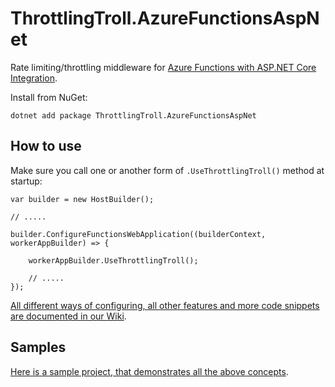 # ThrottlingTroll.AzureFunctionsAspNet

Rate limiting/throttling middleware for [Azure Functions with ASP.NET Core Integration](https://learn.microsoft.com/en-us/azure/azure-functions/dotnet-isolated-process-guide#aspnet-core-integration).

Install from NuGet:
```
dotnet add package ThrottlingTroll.AzureFunctionsAspNet
```

## How to use

Make sure you call one or another form of `.UseThrottlingTroll()` method at startup:
```
var builder = new HostBuilder();

// .....

builder.ConfigureFunctionsWebApplication((builderContext, workerAppBuilder) => {

    workerAppBuilder.UseThrottlingTroll();

    // .....
});
```

[All different ways of configuring, all other features and more code snippets are documented in our Wiki](https://github.com/ThrottlingTroll/ThrottlingTroll/wiki).


## Samples

[Here is a sample project, that demonstrates all the above concepts](https://github.com/ThrottlingTroll/ThrottlingTroll/tree/main/samples/ThrottlingTrollSampleAspNetFunction).
